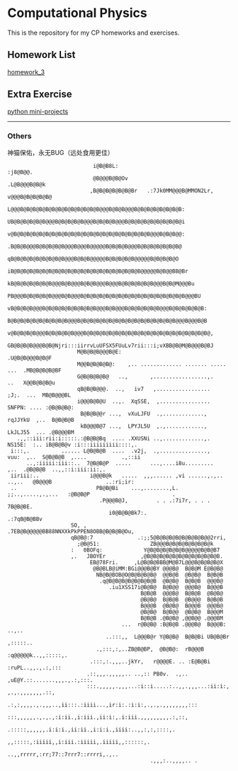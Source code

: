 # Computational Physics
This is the repository for my CP homeworks and exercises.
## Homework List  
[homework_3](https://github.com/whuCanon/computationalphysics_N2013301020085/blob/master/homework_3/README.md)
## Extra Exercise
[python mini-projects](https://github.com/whuCanon/mini-project_collection/tree/master/Python "python mini-projects")
**********
### Others   
神猫保佑，永无BUG（远处食用更佳）
      
                                                                                                
                               i@B@B8L:                                      :j8@B@@.                                                 
                               @B@@@B@B@Ov                               .L@B@@@B@B@k                                                 
                              ,B@B@B@B@B@B@Br   .:7Jk0MM@@@B@MMON2Lr,  v@@@B@B@B@B@B@                                                 
                              L@@@B@B@B@B@B@B@B@B@B@B@B@B@B@@@B@B@B@@@B@B@B@B@B@B@B@B:                                                
                              UB@B@B@B@B@B@@@B@B@B@B@B@@@B@B@B@B@@@B@B@B@B@B@B@B@B@B@i                                                
                              v@B@B@B@B@B@B@B@B@B@B@B@B@B@B@B@B@B@B@B@B@B@B@@@B@B@B@@:                                                
                              .B@B@B@@@B@B@B@B@B@@@B@@@B@@@@@B@B@B@B@@@B@B@B@B@B@B@B@                                                 
                               qB@B@B@B@B@B@B@B@B@@@B@B@B@@@@@B@B@B@B@B@@@@@B@B@B@B@O                                                 
                              iB@B@B@B@B@B@B@B@B@B@B@B@B@B@B@B@B@B@B@B@B@@@@@B@B@@BB@Br                                               
                             kB@B@B@B@B@B@B@@@B@B@@@B@B@B@@@B@@@B@B@B@B@B@B@@@B@B@M@@@Bu                                              
                            PB@@@B@B@B@B@B@@@B@B@@@B@B@B@B@B@B@B@B@B@B@B@B@B@B@B@B@B@@@BU                                             
                           vB@B@B@B@@@B@B@B@B@B@B@B@B@B@@@B@B@@@B@B@B@B@B@B@@@B@B@B@B@B@B:                                            
                           B@B@B@B@B@B@B@B@B@B@@@B@B@B@B@B@B@B@B@B@B@B@B@B@B@B@B@@@B@@@B@B                                            
                          v@B@B@B@B@@@B@B@B@B@B@@@B@B@B@B@B@B@B@B@B@B@B@B@B@B@B@B@B@B@B@B@,                                           
                          GB@B@B@B@@@B@B@Njri:::iirrvLuUFSX5FUuLv7rii:::i;vXBB@B@M@B@@@B@BJ                                           
                          M@B@B@B@@@B@E:                                     .U@B@B@@@B@B@F                                           
                          M@@B@B@B@B@:    ,.. ............. ....... ..... ...  .MB@B@B@B@BF                                           
                          G@B@B@B@B@   ..,       ,.................,.       ..   X@@B@B@B@u                                           
                          qB@B@B@@@.  ..,   iv7   ,.................   ;J;.  ...  MB@B@@@BL                                           
                          i@@@B@B@U  ..,.  XqSSE,  ,................  SNFPN: .... :@B@B@B@:                                           
                           B@B@B@@r ...,  vXuLJFU  .,.............,  rqJJYkU  ,..  B@B@B@B                                            
                           kB@@@B@7 ...,  LPYJL5U  ,.,............,  LkJLJ55  ... .@B@@@BM                                            
       .,,::iii:rii:i:::::.:@B@B@Bq  .... .XXUSNi ..,.............,.  NS15E:  :.. iB@B@B@v :i:::iiiiiiiii::::,.                       
     i:::,.          ...... L@B@B@B  ....  .v2j,  .,...............,   vuu:  ,..  S@B@B@B  ,....           .,::ii                     
          ..,:iiiii:iii::..  7@B@B@P  .....      ...,....i8u.........       ,..  .@B@B@B  ..,,::i:iii:ii:,.                           
     iiriii:..                i@@@B@k   .....  ,,,...... ,vi ......,.,.. ..,..   @B@@@B                 ..:ri;ir:                     
     ..                         PB@B@Bi    ...,........,L.  ;;..,.....,.,...   :@B@B@P                          .                     
                                 .P@@@B@J,         . . .:7i7r, . . .         7B@B@BE.                                                 
                                    i0@B@B@Bk7:.                       .:7qB@B@BBv                                                    
                        SO, ,          .7EB@B@@@@@BB88NNXXkPkPPEN8OBB@B@B@B@Ou,                                                       
                        qB@B@:7              .:;;5@B@B@B@B@B@B@B@B@@2rri,                                                             
                          ;@B@51:                ZB@@@B@B@B@B@B@B@B@k                                                                 
                        :   0BOFq:             Y@B@B@B@B@B@B@@@@@B@B@B7                                                               
                        ,.   JBOYEr           ,@B@B@B@B@B@B@B@B@B@B@B@B.                                                              
                              EB@78Fri.     ,L@B@B@BBB@M@B7L@@@B@B@B@B@X                                                              
                               @B@BLB@iMM:BGi@@@B@BY @@@B@  B@B@M E@B@B@                                                              
                                NB@B@BOB@O@B@B@B@B@  @@B@B  @B@B@  B@B@B                                                              
                                 .q@B@B@B@B@B@B@B@B  @B@B@  B@B@B  @@@B@                                                              
                                    .iu1XSS17i@B@B@  B@B@@  @@@B@  B@@@B                                                              
                                              B@B@B  @@@B@  B@B@B  @B@B@                                                              
                                              @B@B@  B@B@B  @B@@@  B@B@B                                                              
                                              B@@@B  @B@B@  B@@@B  @@@B@                                                              
                                              @B@B@  B@B@@  @B@B@  B@@@M                                                              
                                              B@B@B .@B@B@ ,@@B@@ .@@@BM                                                              
                                        ...  r@B@B@ :B@B@B .@@@B@  B@@@B: ..,..                                                       
                                   ..:::,,  L@@@B@r Y@B@B@  B@B@Bi UB@B@Br  ,:::::..                                                  
                                .,:::,:,..ZB@B@BP,  @B@B@:  rB@@@B  :q@@@@@k..,,:::::,.                                               
                              .:::,:.,,,..jkYr,   r@@@@E. .. :E@B@Bi   :ruPL..,,.,.:,:::                                              
                             .::,,,.,,,,,.. ..,:: PB0v.  .,..  ,uE@Y.::.......,,,.,.:,:::.                                            
                             :::.,,,,,.,,,...:i::i.....:..,,.,,,...:ii:i:, ,.,.,,,,,,,.::,                                            
                             .:,:,,,,.,.,,,..,ii:::.:iiii...,ir:i:.:i:i:,.,.,.,,,,,,,,:::                                             
                               :::,,,,,,.,.,.,:i:ii.,i:iii.,ii:i:,.i:iii.,,,,,,,,,.:,::,                                              
                                 .:::::,,,,,,.i:i:i.,ii:ii.,i:i:i.,iiii:..,,:,:,::::,.                                                
                                     ,,:::::,:iiiii,,i:iii.:iiiii,.iiiii,,::::::,.                                                    
                                          ..,,rrrrr,:rr;77::7rrr7::rrrri,.,..                                                         
                                                 .,,,:..,,,,.. .    
